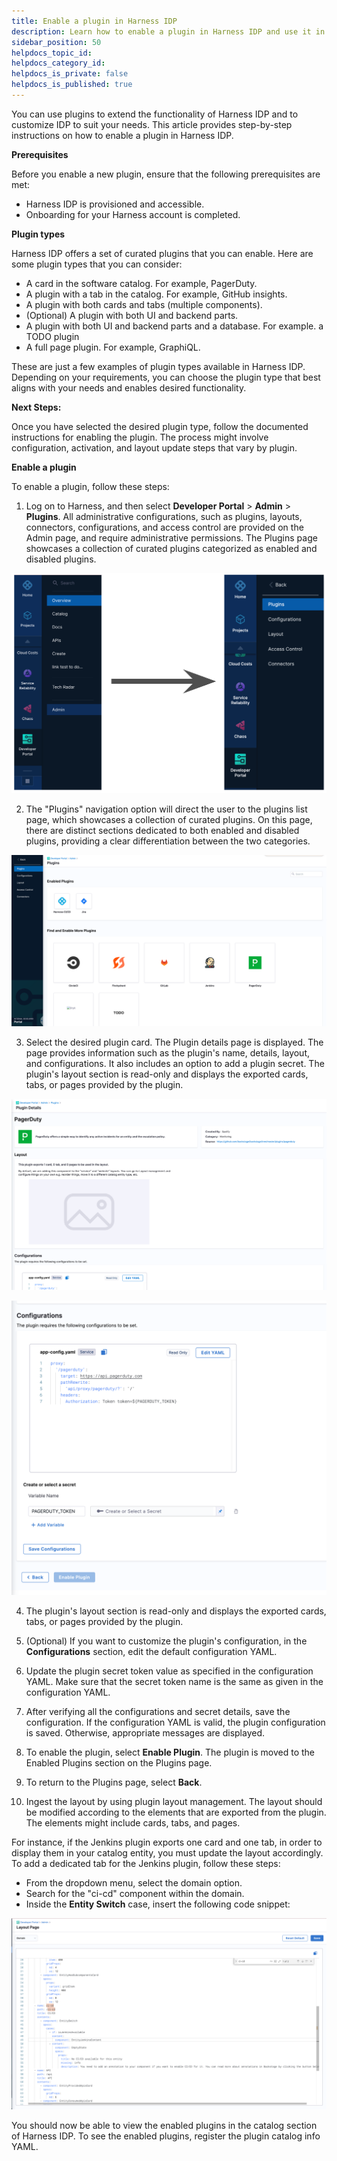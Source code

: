 ```yaml
---
title: Enable a plugin in Harness IDP
description: Learn how to enable a plugin in Harness IDP and use it in your software catalog.
sidebar_position: 50
helpdocs_topic_id:
helpdocs_category_id:
helpdocs_is_private: false
helpdocs_is_published: true
---
```


You can use plugins to extend the functionality of Harness IDP and to customize IDP to suit your needs. This article provides step-by-step instructions on how to enable a plugin in Harness IDP.

**Prerequisites**

Before you enable a new plugin, ensure that the following prerequisites are met:

- Harness IDP is provisioned and accessible.
- Onboarding for your Harness account is completed.

**Plugin types**

Harness IDP offers a set of curated plugins that you can enable. Here are some plugin types that you can consider:

- A card in the software catalog. For example, PagerDuty.
- A plugin with a tab in the catalog. For example, GitHub insights.
- A plugin with both cards and tabs (multiple components).
- (Optional) A plugin with both UI and backend parts.
- A plugin with both UI and backend parts and a database. For example. a TODO plugin
- A full page plugin. For example, GraphiQL.

These are just a few examples of plugin types available in Harness IDP. Depending on your requirements, you can choose the plugin type that best aligns with your needs and enables desired functionality.

**Next Steps:**

Once you have selected the desired plugin type, follow the documented instructions for enabling the plugin. The process might involve configuration, activation, and layout update steps that vary by plugin.

**Enable a plugin**

To enable a plugin, follow these steps:

1. Log on to Harness, and then select **Developer Portal** > **Admin** > **Plugins**. 
All administrative configurations, such as plugins, layouts, connectors, configurations, and access control are provided on the Admin page, and require administrative permissions. The Plugins page showcases a collection of curated plugins categorized as enabled and disabled plugins.

![](static/plugin-page-nav.png)

2. The "Plugins" navigation option will direct the user to the plugins list page, which showcases a collection of curated plugins. On this page, there are distinct sections dedicated to both enabled and disabled plugins, providing a clear differentiation between the two categories.

![](static/att_4_for_21398290667.png)

3. Select the desired plugin card. 
The Plugin details page is displayed. The page provides information such as the plugin's name, details, layout, and configurations. It also includes an option to add a plugin secret. The plugin's layout section is read-only and displays the exported cards, tabs, or pages provided by the plugin.

![](static/att_5_for_21398290667.png)

![](static/att_3_for_21398290667.png)

4. The plugin's layout section is read-only and displays the exported cards, tabs, or pages provided by the plugin.

5. (Optional) If you want to customize the plugin's configuration, in the **Configurations** section, edit the default configuration YAML. 

6. Update the plugin secret token value as specified in the configuration YAML. Make sure that the secret token name is the same as given in the configuration YAML.

7. After verifying all the configurations and secret details, save the configuration. 
If the configuration YAML is valid, the plugin configuration is saved. Otherwise, appropriate messages are displayed.

8. To enable the plugin, select **Enable Plugin**. 
The plugin is moved to the Enabled Plugins section on the Plugins page.

9. To return to the Plugins page, select **Back**.

10. Ingest the layout by using plugin layout management. The layout should be modified according to the elements that are exported from the plugin. The elements might include cards, tabs, and pages.

For instance, if the Jenkins plugin exports one card and one tab, in order to display them in your catalog entity, you must update the layout accordingly. To add a dedicated tab for the Jenkins plugin, follow these steps:

- From the dropdown menu, select the domain option.
- Search for the "ci-cd" component within the domain.
- Inside the **Entity Switch** case, insert the following code snippet:

![](static/layout-snippet.png)

You should now be able to view the enabled plugins in the catalog section of Harness IDP. To see the enabled plugins, register the plugin catalog info YAML.
